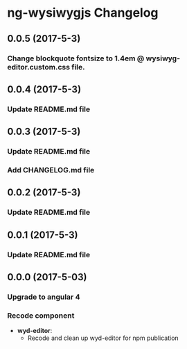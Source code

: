 # ng-wysiwygjs Changelog

## 0.0.5 (2017-5-3)

### Change blockquote fontsize to 1.4em @ wysiwyg-editor.custom.css file.

## 0.0.4 (2017-5-3)

### Update README.md file

## 0.0.3 (2017-5-3)

### Update README.md file

### Add CHANGELOG.md file

## 0.0.2 (2017-5-3)

### Update README.md file

## 0.0.1 (2017-5-3)

### Update README.md file

## 0.0.0 (2017-5-03)

### Upgrade to angular 4

### Recode component
* __wyd-editor__:
    * Recode and clean up wyd-editor for npm publication

